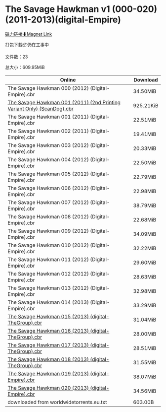 # The Savage Hawkman v1 (000-020)(2011-2013)(digital-Empire)

[磁力链接⬇Magnet Link](magnet:?xt=urn:btih:5947bf533d87623c96d13256720ca2ee5357af87&dn=The%20Savage%20Hawkman%20v1%20%28000-020%29%282011-2013%29%28digital-Empire%29)

打包下载📦仍在工事中

文件数：23

总大小：609.95MiB

Online | Download
--- | ---
The Savage Hawkman 000 (2012) (Digital-Empire).cbr | 34.50MiB
[The Savage Hawkman 001 (2011) (2nd Printing Variant Only) (ScanDog).cbr](https://github.com/alicewish/markdown/blob/master/comic/Savage-Hawkman-001-2011-2nd-Printing-Variant-Only-ScanDog-cbr.md) | 925.21KiB
The Savage Hawkman 001 (2011) (Digital-Empire).cbr | 22.51MiB
The Savage Hawkman 002 (2011) (Digital-Empire).cbr | 19.41MiB
The Savage Hawkman 003 (2012) (Digital-Empire).cbr | 20.33MiB
The Savage Hawkman 004 (2012) (Digital-Empire).cbr | 22.50MiB
The Savage Hawkman 005 (2012) (Digital-Empire).cbr | 22.79MiB
The Savage Hawkman 006 (2012) (Digital-Empire).cbr | 22.98MiB
The Savage Hawkman 007 (2012) (Digital-Empire).cbr | 38.79MiB
The Savage Hawkman 008 (2012) (Digital-Empire).cbr | 22.68MiB
The Savage Hawkman 009 (2012) (Digital-Empire).cbr | 34.09MiB
The Savage Hawkman 010 (2012) (Digital-Empire).cbr | 32.22MiB
The Savage Hawkman 011 (2012) (Digital-Empire).cbr | 29.60MiB
The Savage Hawkman 012 (2012) (Digital-Empire).cbr | 28.63MiB
The Savage Hawkman 013 (2012) (Digital-Empire).cbr | 32.98MiB
The Savage Hawkman 014 (2013) (Digital-Empire).cbr | 33.29MiB
[The Savage Hawkman 015 (2013) (digital-TheGroup).cbr](https://github.com/alicewish/markdown/blob/master/comic/Savage-Hawkman-015-2013-digital-TheGroup-cbr.md) | 31.04MiB
[The Savage Hawkman 016 (2013) (digital-TheGroup).cbr](https://github.com/alicewish/markdown/blob/master/comic/Savage-Hawkman-016-2013-digital-TheGroup-cbr.md) | 28.00MiB
[The Savage Hawkman 017 (2013) (digital-TheGroup).cbr](https://github.com/alicewish/markdown/blob/master/comic/Savage-Hawkman-017-2013-digital-TheGroup-cbr.md) | 28.51MiB
[The Savage Hawkman 018 (2013) (digital-TheGroup).cbr](https://github.com/alicewish/markdown/blob/master/comic/Savage-Hawkman-018-2013-digital-TheGroup-cbr.md) | 31.55MiB
[The Savage Hawkman 019 (2013) (digital-Empire).cbr](https://github.com/alicewish/markdown/blob/master/comic/Savage-Hawkman-019-2013-digital-Empire-cbr.md) | 38.07MiB
[The Savage Hawkman 020 (2013) (digital-Empire).cbr](https://github.com/alicewish/markdown/blob/master/comic/Savage-Hawkman-020-2013-digital-Empire-cbr.md) | 34.56MiB
downloaded from worldwidetorrents.eu.txt | 603.00B